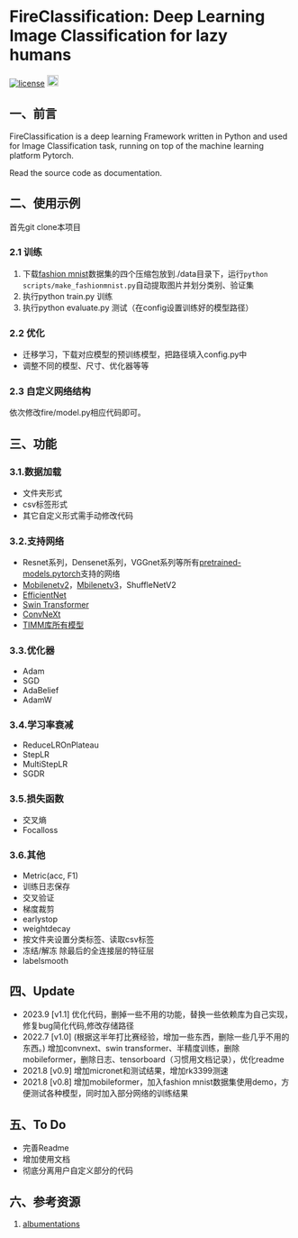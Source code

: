 # FireClassification: Deep Learning Image Classification for lazy humans

[![license](https://img.shields.io/github/license/mashape/apistatus.svg?maxAge=2592000)](https://github.com/fire717/Fire/blob/main/LICENSE) [<img src="https://api.gitsponsors.com/api/badge/img?id=316181417" height="20">](https://api.gitsponsors.com/api/badge/link?p=pJOBas/3VdH83Weyp4e5C8mODeUImGFOGO8MxbE1YQ/+J7gFZclw9KOFwk9zoDFhD2wXmh87BhZJQKpw6Z1BcSgB8h9w0w0S+D6RfbzhlSWTvdxFozRm70vOMlKw6MN5ETB4heWpSxUvbPwr7vMU5Q==)

## 一、前言
FireClassification is a deep learning Framework written in Python and used for Image Classification task, running on top of the machine learning platform Pytorch.

Read the source code as documentation.

## 二、使用示例

首先git clone本项目

### 2.1 训练
1. 下载[fashion mnist](https://github.com/zalandoresearch/fashion-mnist)数据集的四个压缩包放到./data目录下，运行`python scripts/make_fashionmnist.py`自动提取图片并划分类别、验证集
2. 执行python train.py 训练
3. 执行python evaluate.py 测试（在config设置训练好的模型路径）

### 2.2 优化
* 迁移学习，下载对应模型的预训练模型，把路径填入config.py中
* 调整不同的模型、尺寸、优化器等等

### 2.3 自定义网络结构
依次修改fire/model.py相应代码即可。

## 三、功能
### 3.1.数据加载
* 文件夹形式
* csv标签形式
* 其它自定义形式需手动修改代码

### 3.2.支持网络

* Resnet系列，Densenet系列，VGGnet系列等所有[pretrained-models.pytorch](https://github.com/Cadene/pretrained-models.pytorch)支持的网络
* [Mobilenetv2](https://pytorch.org/docs/stable/torchvision/models.html?highlight=mobilenet#torchvision.models.mobilenet_v2)，[Mbilenetv3](https://github.com/kuan-wang/pytorch-mobilenet-v3)，ShuffleNetV2
* [EfficientNet](https://github.com/lukemelas/EfficientNet-PyTorch)
* [Swin Transformer](https://github.com/microsoft/Swin-Transformer)
* [ConvNeXt](https://github.com/facebookresearch/ConvNeXt)
* [TIMM库所有模型](https://github.com/huggingface/pytorch-image-models)



### 3.3.优化器
* Adam  
* SGD 
* AdaBelief 
* AdamW

### 3.4.学习率衰减
* ReduceLROnPlateau
* StepLR
* MultiStepLR
* SGDR

### 3.5.损失函数
* 交叉熵
* Focalloss

### 3.6.其他
* Metric(acc, F1)
* 训练日志保存
* 交叉验证
* 梯度裁剪
* earlystop
* weightdecay
* 按文件夹设置分类标签、读取csv标签
* 冻结/解冻 除最后的全连接层的特征层
* labelsmooth

 

## 四、Update
* 2023.9 [v1.1] 优化代码，删掉一些不用的功能，替换一些依赖库为自己实现，修复bug简化代码,修改存储路径
* 2022.7 [v1.0] (根据这半年打比赛经验，增加一些东西，删除一些几乎不用的东西。) 增加convnext、swin transformer、半精度训练，删除mobileformer，删除日志、tensorboard（习惯用文档记录），优化readme
* 2021.8 [v0.9] 增加micronet和测试结果，增加rk3399测速
* 2021.8 [v0.8] 增加mobileformer，加入fashion mnist数据集使用demo，方便测试各种模型，同时加入部分网络的训练结果

## 五、To Do
* 完善Readme
* 增加使用文档
* 彻底分离用户自定义部分的代码

## 六、参考资源
1. [albumentations](https://github.com/albumentations-team/albumentations)
